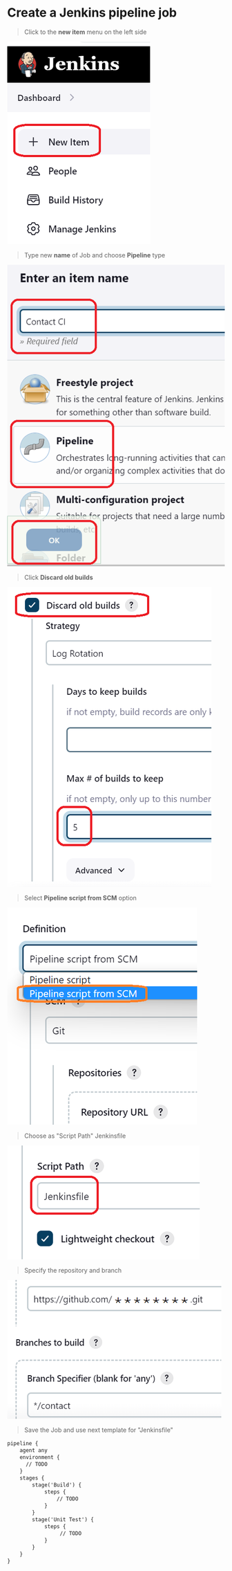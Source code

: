 # Create a Jenkins pipeline job

>Click to the **new item** menu on the left side 

![Picture 21](../assets/step2pic1newItem.png)

>Type new **name** of Job and choose **Pipeline** type

![Picture 22](../assets/step2pic2createJob.png)

>Click **Discard old builds**

![Picture 23](../assets/step2pic3oldBuilds.png)

>Select **Pipeline script from SCM** option

![Picture 24](../assets/step2pic4pipelineScriptSCM.png)

>Choose as "Script Path" Jenkinsfile

![Picture 25](../assets/step2pic5jenkinsfile.png)

>Specify the repository and branch 

![Picture 26](../assets/step2pic6repository.png)

>Save the Job and use next template for "Jenkinsfile"

```
pipeline {
    agent any
    environment {
      // TODO
    }
    stages {
        stage('Build') {
            steps {
                // TODO
            }
        }
        stage('Unit Test') {
            steps {
                 // TODO
            }
        }
    }
}
```

<br/>

[repository]: https://github.com/softservedata/devopsjen
